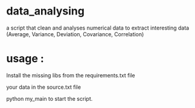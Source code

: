 # data_analysing
a script that clean and analyses numerical data 
to extract interesting data (Average, Variance, Deviation, Covariance, Correlation)

# usage : 
Install the missing libs from the requirements.txt file

your data in the source.txt file

python my_main to start the script.

